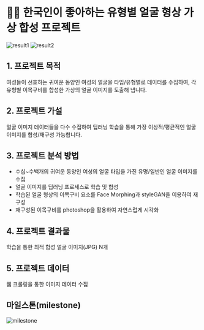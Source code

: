 # 👩🏻 한국인이 좋아하는 유형별 얼굴 형상 가상 합성 프로젝트

![result1](https://user-images.githubusercontent.com/76485881/141923841-ee6dcf11-7be2-4a2b-8e4c-b5ee75a3a42c.jpeg)
![result2](https://user-images.githubusercontent.com/76485881/141923850-b79779e4-2116-4eb2-8ccf-b2169377eef3.jpeg)

## 1. 프로젝트 목적
여성들이 선호하는 귀여운 동양인 여성의 얼굴을 타입/유형별로 데이터를 수집하여, 각 유형별 이목구비를 합성한 가상의 얼굴 이미지를 도출해 냅니다.

## 2. 프로젝트 가설
얼굴 이미지 데이터들을 다수 수집하여 딥러닝 학습을 통해 가장 이상적/평균적인 얼굴이미지를 합성/재구성 가능합니다.

## 3. 프로젝트 분석 방법
- 수십~수백개의 귀여운 동양인 여성의 얼굴 타입을 가진 유명/일반인 얼굴 이미지를 수집
- 얼굴 이미지를 딥러닝 프로세스로 학습 및 합성
- 학습된 얼굴 형상의 이목구비 요소를 Face Morphing과 styleGAN을 이용하여 재구성
- 재구성된 이목구비를 photoshop을 활용하여 자연스럽게 시각화

## 4. 프로젝트 결과물
학습을 통한 최적 합성 얼굴 이미지(JPG) N개

## 5. 프로젝트 데이터
웹 크롤링을 통한 이미지 데이터 수집

## 마일스톤(milestone)
![milestone](https://user-images.githubusercontent.com/76485881/141026989-0b4555ce-015f-4f3d-b9ce-b83ae7e7250a.png)
